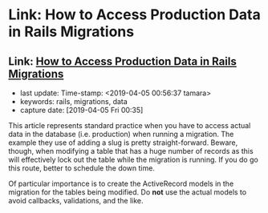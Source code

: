 # Link: How to Access Production Data in Rails Migrations

## Link: [How to Access Production Data in Rails Migrations](https://www.gregnavis.com/articles/how-to-access-production-data-in-rails-migrations.html)

* last update: Time-stamp: &lt;2019-04-05 00:56:37 tamara&gt;
* keywords: rails, migrations, data
* capture date: \[2019-04-05 Fri 00:35\]

This article represents standard practice when you have to access actual data in the database \(i.e. production\) when running a migration. The example they use of adding a slug is pretty straight-forward. Beware, though, when modifying a table that has a huge number of records as this will effectively lock out the table while the migration is running. If you do go this route, better to schedule the down time.

Of particular importance is to create the ActiveRecord models in the migration for the tables being modified. Do **not** use the actual models to avoid callbacks, validations, and the like.

